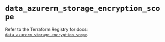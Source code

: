 # `data_azurerm_storage_encryption_scope`

Refer to the Terraform Registry for docs: [`data_azurerm_storage_encryption_scope`](https://registry.terraform.io/providers/hashicorp/azurerm/4.1.0/docs/data-sources/storage_encryption_scope).
